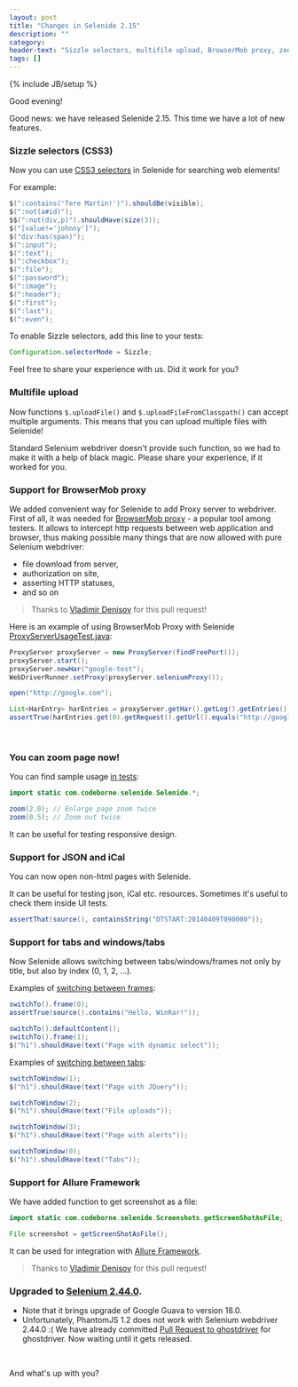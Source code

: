 ```yaml
---
layout: post
title: "Changes in Selenide 2.15"
description: ""
category:
header-text: "Sizzle selectors, multifile upload, BrowserMob proxy, zoom, Selenium 2.44.0"
tags: []
---
```

{% include JB/setup %}

Good evening!

Good news: we have released Selenide 2.15. This time we have a lot of new features. 

### Sizzle selectors (CSS3)

Now you can use [CSS3 selectors](http://sizzlejs.com/) in Selenide for searching web elements!

For example:

```java
$(":contains('Tere Martin!')").shouldBe(visible);
$(":not(a#id)");
$$(":not(div,p)").shouldHave(size(3));
$("[value!='johnny']");
$("div:has(span)");
$(":input");
$(":text");
$(":checkbox");
$(":file");
$(":password");
$(":image");
$(":header");
$(":first");
$(":last");
$(":even");
```

To enable Sizzle selectors, add this line to your tests:

```java
Configuration.selectorMode = Sizzle;
```

Feel free to share your experience with us. Did it work for you?

### Multifile upload

Now functions `$.uploadFile()` and `$.uploadFileFromClasspath()` can accept multiple arguments.
This means that you can upload multiple files with Selenide!

Standard Selenium webdriver doesn't provide such function, so we had to make it with a help of black magic.
Please share your experience, if it worked for you.

### Support for BrowserMob proxy 

We added convenient way for Selenide to add Proxy server to webdriver. First of all, it was needed for 
[BrowserMob proxy](http://bmp.lightbody.net/) - a popular tool among testers. 
It allows to intercept http requests between web application and browser, thus making possible
many things that are now allowed with pure Selenium webdriver:
 
 * file download from server, 
 * authorization on site, 
 * asserting HTTP statuses,
 * and so on

> Thanks to [Vladimir Denisov](https://github.com/proton72) for this pull request! 

Here is an example of using BrowserMob Proxy with Selenide [ProxyServerUsageTest.java](https://github.com/selenide/selenide/blob/master/statics/src/test/java/integration/proxy/ProxyServerUsageTest.java):

```java
ProxyServer proxyServer = new ProxyServer(findFreePort());
proxyServer.start();
proxyServer.newHar("google-test");
WebDriverRunner.setProxy(proxyServer.seleniumProxy());

open("http://google.com");

List<HarEntry> harEntries = proxyServer.getHar().getLog().getEntries();
assertTrue(harEntries.get(0).getRequest().getUrl().equals("http://google.com"));
```

<br/>

### You can zoom page now!

You can find sample usage [in tests](https://github.com/selenide/selenide/blob/master/statics/src/test/java/integration/SelenideMethodsTest.java#LC504):

```java
import static com.codeborne.selenide.Selenide.*;

zoom(2.0); // Enlarge page zoom twice
zoom(0.5); // Zoom out twice
```

It can be useful for testing responsive design.

### Support for JSON and iCal

You can now open non-html pages with Selenide.

It can be useful for testing json, iCal etc. resources. Sometimes it's useful to check them inside UI tests. 

```java
assertThat(source(), containsString("DTSTART:20140409T090000"));
```

### Support for tabs and windows/tabs

Now Selenide allows switching between tabs/windows/frames not only by title, but also by index (0, 1, 2, ...).

Examples of [switching between frames](https://github.com/selenide/selenide/blob/master/src/test/java/integration/FramesTest.java):

```java
switchTo().frame(0);
assertTrue(source().contains("Hello, WinRar!"));

switchTo().defaultContent();
switchTo().frame(1);
$("h1").shouldHave(text("Page with dynamic select"));
```

Examples of [switching between tabs](https://github.com/selenide/selenide/blob/master/src/test/java/integration/TabsTest.java):

```java
switchToWindow(1); 
$("h1").shouldHave(text("Page with JQuery"));

switchToWindow(2); 
$("h1").shouldHave(text("File uploads"));

switchToWindow(3); 
$("h1").shouldHave(text("Page with alerts"));

switchToWindow(0); 
$("h1").shouldHave(text("Tabs"));
```

### Support for Allure Framework

We have added function to get screenshot as a file:

```java
import static com.codeborne.selenide.Screenshots.getScreenShotAsFile;

File screenshot = getScreenShotAsFile();
```

It can be used for integration with [Allure Framework](http://allure.qatools.ru/). 

> Thanks to [Vladimir Denisov](https://github.com/proton72) for this pull request! 


### Upgraded to [Selenium 2.44.0]({{site.SELENIUM_CHANGELOG}}).

* Note that it brings upgrade of Google Guava to version 18.0.
* Unfortunately, PhantomJS 1.2 does not work with Selenium webdriver 2.44.0 :( 
  We have already committed [Pull Request to ghostdriver](https://github.com/detro/ghostdriver/pull/399) for ghostdriver. 
  Now waiting until it gets released.

<br/>

And what's up with you?

<br/>